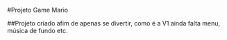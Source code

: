 #Projeto Game Mario

##Projeto criado afim de apenas se divertir, como é a V1 ainda falta menu, música de fundo etc.